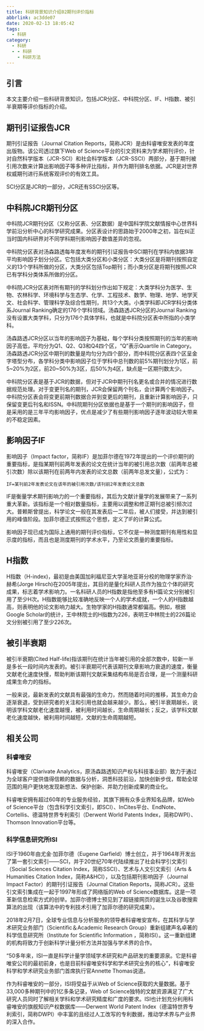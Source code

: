 ```yaml
---
title: 科研背景知识介绍02期刊评价指标
abbrlink: ac3dde07
date: 2020-02-13 18:05:42
tags:
  - 科研
category:
  - 科研
  - - 科研
    - 科研方法
---
```

## 引言
本文主要介绍一些科研背景知识，包括JCR分区、中科院分区、IF、H指数、被引半衰期等评价指标的介绍。
<!-- more -->
## 期刊引证报告JCR
期刊引证报告（Journal Citation Reports，简称JCR）是由科睿唯安发表的年度出版物。该公司透过旗下Web of Science平台的引文资料来为学术期刊评价，针对自然科学版本（JCR-SCI）和社会科学版本（JCR-SSCI）两部分，基于期刊被引用次数来计算出影响因子等多种评比指标，并作为期刊排名依据。JCR是对世界权威期刊进行系统客观评价的有效工具。  

SCI分区是JCR的一部分，JCR还有SSCI分区等。  

## 中科院JCR期刊分区
中科院JCR期刊分区（又称分区表、分区数据）是中国科学院文献情报中心世界科学前沿分析中心的科学研究成果。分区表设计的思路始于2000年之初，旨在纠正当时国内科研界对不同学科期刊影响因子数值差异的忽视。  

中科院分区表对汤森路透每年度发布的期刊引证报告中SCI期刊在学科内依据3年平均影响因子划分分区。它包括大类分区和小类分区：大类分区是将期刊按照自定义的13个学科所做的分区，大类分区包括Top期刊；而小类分区是将期刊按照JCR已有学科分类体系所做的分区。  

中科院JCR分区表对所有期刊的学科划分作出如下规定：大类学科分为医学、生物、农林科学、环境科学与生态学、化学、工程技术、数学、物理、地学、地学天文、社会科学、管理科学及综合性期刊，共13个大类。小类学科即JCR学科分类体系Journal Ranking确定的176个学科领域。汤森路透JCR分区的Journal Ranking没有设置大类学科，只分为176个具体学科，也就是中科院分区表中所指的小类学科。  

汤森路透JCR分区以当年的影响因子为基础，每个学科分类按照期刊的当年的影响因子高低，平均分为Q1、Q2、Q3和Q4四个区，“Q”表示Quartile in Category。汤森路透JCR分区中期刊的数量是均匀分为四个部分，而中科院分区表四个区呈金字塔型分布，各学科分类中影响因子位于学科中总刊数的前5%期刊划分为1区，前5~20%为2区，前20~50%为3区，后50%为4区，缺点是一区期刊数太少。  

中科院分区表是基于JCR的数据，但对于JCR中期刊刊名更名或合并的情况进行数据规范处理。对于变更刊名的期刊，JCR会保留两个刊名，会计算两个影响因子。中科院分区表会将变更前期刊数据合并到变更后的期刊，且重新计算影响因子，只保留变更后刊名和ISSN。中科院期刊分区依据也是基于一个期刊的影响因子，但是采用的是三年平均影响因子，优点是减少了有些期刊影响因子逐年波动较大带来的不稳定因素。  

## 影响因子IF
影响因子（Impact factor，简称IF）是加菲尔德在1972年提出的一个评价期刊的重要指标，是指某期刊前两年发表的论文在统计当年的被引用总次数（前两年总被引次数）除以该期刊在前两年内发表的论文总数（前两年总发文量），公式为：  
```
IF=某刊前2年发表论文在该年的被引用次数/该刊前2年发表论文总数  
```

IF是衡量学术期刊影响力的一个重要指标，其后为文献计量学的发展带来了一系列重大革新。该指标是一个相对数量指标，主要用以调整和修正期刊总被引频次过大。普赖斯曾提出，科学论文一般在其发表后一二年后，被人们接受，并达到被引用的峰值阶段。加菲尔德正式按照这个思想，定义了IF的计算公式。  

影响因子现已成为国际上通用的期刊评价指标，它不仅是一种测度期刊有用性和显示度的指标，而且也是测度期刊的学术水平，乃至论文质量的重要指标。  

## H指数
H指数（H-index)，最初是由美国加利福尼亚大学圣地亚哥分校的物理学家乔治·赫希(Jorge Hirsch)在2005年提出，其目的是量化科研人员作为独立个体的研究成果，标志着学术影响力。一名科研人员的H指数是指他至多有H篇论文分别被引用了至少H次。H指数能够比较准确地反映一个人的学术成就，一个人的H指数越高，则表明他的论文影响力越大。生物学家的H指数通常都偏高。例如，根据Google Scholar的统计，王中林院士的H指数为226，表明王中林院士的226篇论文分别被引用了至少226次。  

## 被引半衰期
被引半衰期(Cited Half-life)指该期刊在统计当年被引用的全部次数中，较新一半是多长一段时间内发表的。被引半衰期可代表该期刊文章影响力衰退的速度，衡量文献老化速度快慢，帮助判断该期刊文献采集结构布局是否合理，是一个测量科研成果生命力的指标。  

一般来说，最新发表的文献具有最强的生命力，然而随着时间的推移，其生命力会逐渐衰退，受到研究者的关注和引用也就会越来越少。那么，被引半衰期越长，说明该学科文献老化速度越慢，被利用时间越长，生命周期越长；反之，该学科文献老化速度越快，被利用时间越短，文献的生命周期越短。  

## 相关公司
### 科睿唯安
科睿唯安（Clarivate Analytics，原汤森路透知识产权与科技事业部）致力于通过为全球客户提供值得信赖的数据与分析，洞悉科技前沿，加快创新步伐，帮助全球范围的用户更快地发现新想法、保护创新、并助力创新成果的商业化。  

科睿唯安拥有超过60年的专业服务经验，其旗下拥有众多业界知名品牌，如Web of Science平台（包含科学引文索引，即SCI）、InCites平台、EndNote、Cortellis、德温特世界专利索引（Derwent World Patents Index，简称DWPI）、Thomson Innovation平台等。  

### 科学信息研究所ISI
ISI于1960年由尤金·加菲尔德（Eugene Garfield）博士创立，并于1964年开发出了第一套引文索引——SCI，并于20世纪70年代陆续推出了社会科学引文索引（Social Sciences Citation Index，简称SSCI）、艺术与人文引文索引（Arts & Humanities Citation Index，简称A&HCI），以及包括期刊影响因子（Journal Impact Factor）的期刊引证报告（Journal Citation Reports，简称JCR）。这些引文索引集成在一起于1997年形成了网络版的Web of Science数据库。这是一项革新信息检索方式的创举。加菲尔德博士预见到了超链接网页的诞生以及谷歌搜索算法的出现（该算法中的专利技术引用了加菲尔德的研究成果）。  

2018年2月7日，全球专业信息与分析服务的领导者科睿唯安宣布，在其科学与学术研究业务部门（Scientific＆Academic Research Group）重新组建声名卓著的科学信息研究所（Institute for Scientific Information ，简称ISI）。这一重新组建的机构将致力于创新科学计量分析方法并加强与学术界的合作。  

“50多年来，ISI一直是科学计量学领域学术研究和产品研发的重要源泉。它是科睿唯安公司的最初前身，也是目前科睿唯安科学和学术研究业务的核心”，科睿唯安科学和学术研究业务部门首席执行官Annette Thomas说道。  

作为科睿唯安的一部分，ISI将受益于从Web of Science获取的大量数据。基于33,000多种期刊中的1亿多条记录，Web of Science独特的文献资源满足了广大研究人员同时了解相关学科和学术研究精度和广度的要求。ISI也计划充分利用科睿唯安的旗舰知识产权数据库——Derwent World Patent Index（德温特世界专利索引，简称DWPI）中丰富的且经过人工改写的专利数据，推动学术界与产业界的深入合作。  
